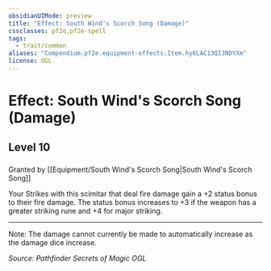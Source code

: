 ```yaml
---
obsidianUIMode: preview
title: "Effect: South Wind's Scorch Song (Damage)"
cssclasses: pf2e,pf2e-spell
tags:
  - trait/common
aliases: "Compendium.pf2e.equipment-effects.Item.hy6LAC13QIJNDYXm"
license: OGL
---
```

# Effect: South Wind's Scorch Song (Damage)
## Level 10
### 






Granted by [[Equipment/South Wind's Scorch Song|South Wind's Scorch Song]]

Your Strikes with this scimitar that deal fire damage gain a +2 status bonus to their fire damage. The status bonus increases to +3 if the weapon has a greater striking rune and +4 for major striking.

* * *

Note: The damage cannot currently be made to automatically increase as the damage dice increase.

*Source: Pathfinder Secrets of Magic*
*OGL*